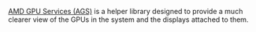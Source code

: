 [AMD GPU Services (AGS)](https://gpuopen.com/amd-gpu-services-ags-library/) is a helper library designed to provide a much clearer view of the GPUs in the system and the displays attached to them.